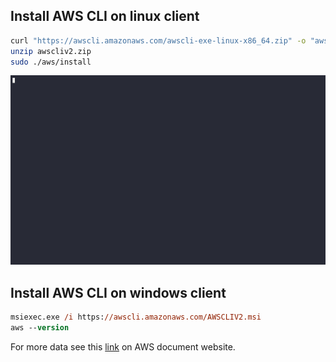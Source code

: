 ## Install AWS CLI on linux client
```bash
curl "https://awscli.amazonaws.com/awscli-exe-linux-x86_64.zip" -o "awscliv2.zip"
unzip awscliv2.zip
sudo ./aws/install
```
![Installation](./img/InstallCLI/InstallAWSCli.gif)
## Install AWS CLI on windows client
```ps
msiexec.exe /i https://awscli.amazonaws.com/AWSCLIV2.msi
aws --version
```

For more data see this [link](https://docs.aws.amazon.com/cli/latest/userguide/getting-started-install.html) on AWS document website.